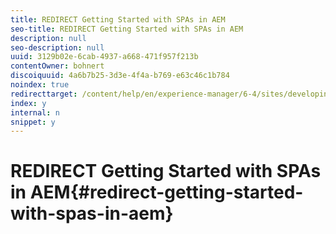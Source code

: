 ```yaml
---
title: REDIRECT Getting Started with SPAs in AEM
seo-title: REDIRECT Getting Started with SPAs in AEM
description: null
seo-description: null
uuid: 3129b02e-6cab-4937-a668-471f957f213b
contentOwner: bohnert
discoiquuid: 4a6b7b25-3d3e-4f4a-b769-e63c46c1b784
noindex: true
redirecttarget: /content/help/en/experience-manager/6-4/sites/developing/using/spa-getting-started-angular
index: y
internal: n
snippet: y
---
```


# REDIRECT Getting Started with SPAs in AEM{#redirect-getting-started-with-spas-in-aem}

